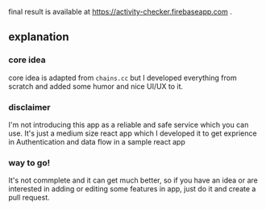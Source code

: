 final result is available at https://activity-checker.firebaseapp.com .

## explanation

### core idea
core idea is adapted from `chains.cc` but I developed everything from scratch and added some humor and nice UI/UX to it.

### disclaimer
I'm not introducing this app as a reliable and safe service which you can use.
It's just a medium size react app which I developed it to get exprience in Authentication and data flow in a sample react app

### way to go!
It's not commplete and it can get much better, so if you have an idea or are interested in adding or editing some features in app, just do it and create a pull request.
